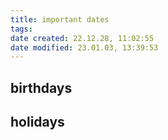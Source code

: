 ```yaml
---
title: important dates
tags: 
date created: 22.12.28, 11:02:55
date modified: 23.01.03, 13:39:53
---
```


## birthdays

## holidays
